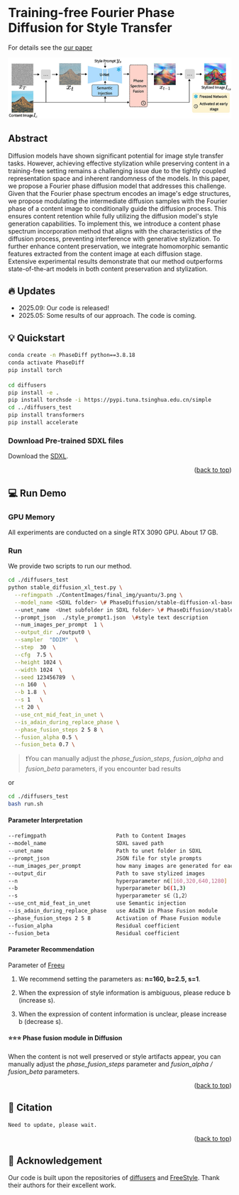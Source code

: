 <div id="top"></div>
<!--
*** Thanks for checking out the Best-README-Template. If you have a suggestion
*** that would make this better, please fork the repo and create a pull request
*** or simply open an issue with the tag "enhancement".
*** Don't forget to give the project a star!
*** Thanks again! Now go create something AMAZING! :D
-->



<!-- PROJECT SHIELDS -->
<!--
*** I'm using markdown "reference style" links for readability.
*** Reference links are enclosed in brackets [ ] instead of parentheses ( ).
*** See the bottom of this document for the declaration of the reference variables
*** for contributors-url, forks-url, etc. This is an optional, concise syntax you may use.
*** https://www.markdownguide.org/basic-syntax/#reference-style-links
-->
<!-- [![Contributors][contributors-shield]][contributors-url]
[![Forks][forks-shield]][forks-url]
[![Stargazers][stars-shield]][stars-url]
[![Issues][issues-shield]][issues-url]
[![MIT License][license-shield]][license-url]
[![LinkedIn][linkedin-shield]][linkedin-url] -->



<!-- PROJECT LOGO -->
<br />
<!-- <div align="center">
  <a href="https://github.com/othneildrew/Best-README-Template">
    <img src="images/logo.png" alt="Logo" width="80" height="80">
  </a>

  <h3 align="center">Best-README-Template</h3>

  <p align="center">
    An awesome README template to jumpstart your projects!
    <br />
    <a href="https://github.com/othneildrew/Best-README-Template"><strong>Explore the docs »</strong></a>
    <br />
    <br />
    <a href="https://github.com/othneildrew/Best-README-Template">View Demo</a>
    ·
    <a href="https://github.com/othneildrew/Best-README-Template/issues">Report Bug</a>
    ·
    <a href="https://github.com/othneildrew/Best-README-Template/issues">Request Feature</a>
  </p>
</div> -->



<!-- TABLE OF CONTENTS -->
<!-- <details>
  <summary>Table of Contents</summary>
  <ol>
    <li>
      <a href="#about-the-project">CAST</a>
      <ul>
        <li><a href="#built-with">Built With</a></li>
      </ul>
    </li>
    <li>
      <a href="#getting-started">Getting Started</a>
      <ul>
        <li><a href="#prerequisites">Prerequisites</a></li>
        <li><a href="#installation">Installation</a></li>
      </ul>
    </li>
    <li><a href="#usage">Usage</a></li>
    <li><a href="#roadmap">Roadmap</a></li>
    <li><a href="#contributing">Contributing</a></li>
    <li><a href="#license">License</a></li>
    <li><a href="#contact">Contact</a></li>
    <li><a href="#acknowledgments">Acknowledgments</a></li>
  </ol>
</details> -->



<!-- ABOUT THE PROJECT -->
# Training-free Fourier Phase Diffusion for Style Transfer 
For details see the [our paper](https://ijcai-preprints.s3.us-west-1.amazonaws.com/2025/2173.pdf) 

![teaser](./markdown_img/pipeline.png)
## Abstract
 Diffusion models have shown significant potential for image style transfer tasks. However, achieving effective stylization while preserving content in a training-free setting remains a challenging issue due to the tightly coupled representation space and inherent randomness of the models. In this paper, we propose a Fourier phase diffusion model that addresses this challenge. Given that the Fourier phase spectrum encodes an image's edge structures, we propose modulating the intermediate diffusion samples with the Fourier phase of a content image to conditionally guide the diffusion process. This ensures content retention while fully utilizing the diffusion model's style generation capabilities. To implement this, we introduce a content phase spectrum incorporation method that aligns with the characteristics of the diffusion process, preventing interference with generative stylization. To further enhance content preservation, we integrate homomorphic semantic features extracted from the content image at each diffusion stage. Extensive experimental results demonstrate that our method outperforms state-of-the-art models in both content preservation and stylization.


## 🔥 Updates
- 2025.09: Our code is released!
- 2025.05: Some results of our approach. The code is coming.

<!-- GETTING STARTED -->
## 💡 Quickstart

  ```sh
  conda create -n PhaseDiff python==3.8.18
  conda activate PhaseDiff
  pip install torch

  cd diffusers
  pip install -e .
  pip install torchsde -i https://pypi.tuna.tsinghua.edu.cn/simple
  cd ../diffusers_test
  pip install transformers
  pip install accelerate
  ```

### Download Pre-trained SDXL files
Download the [SDXL](https://huggingface.co/stabilityai/stable-diffusion-xl-base-1.0/tree/main).
<p align="right">(<a href="#top">back to top</a>)</p>

## 💻  Run Demo    

### GPU Memory
All experiments are conducted on a single RTX 3090 GPU. About 17 GB. 

### Run
We provide two scripts to run our method.
```sh
cd ./diffusers_test
python stable_diffusion_xl_test.py \
  --refimgpath ./ContentImages/final_img/yuantu/3.png \
  --model_name <SDXL folder> \# PhaseDiffusion/stable-diffusion-xl-base-1.0
  --unet_name  <Unet subfolder in SDXL folder> \# PhaseDiffusion/stable-diffusion-xl-base-1.0/unet
  --prompt_json  ./style_prompt1.json  \#style text description
  --num_images_per_prompt  1 \
  --output_dir ./output0 \
  --sampler  "DDIM"  \
  --step  30  \
  --cfg  7.5 \
  --height 1024 \
  --width 1024  \
  --seed 123456789  \
  --n 160  \
  --b 1.8  \
  --s 1   \
  --t 20 \
  --use_cnt_mid_feat_in_unet \
  --is_adain_during_replace_phase \
  --phase_fusion_steps 2 5 8 \
  --fusion_alpha 0.5 \
  --fusion_beta 0.7 \
```
>❗You can manually adjust the *phase_fusion_steps*, *fusion_alpha* and *fusion_beta* parameters, if you encounter bad results

or 
```sh
cd ./diffusers_test
bash run.sh
```
#### Parameter Interpretation
```sh
--refimgpath                      Path to Content Images
--model_name                      SDXL saved path
--unet_name                       Path to unet folder in SDXL
--prompt_json                     JSON file for style prompts
--num_images_per_prompt           how many images are generated for each image and style
--output_dir                      Path to save stylized images
--n                               hyperparameter n∈[160,320,640,1280] 
--b                               hyperparameter b∈(1,3) 
--s                               hyperparameter s∈（1,2）
--use_cnt_mid_feat_in_unet        use Semantic injection 
--is_adain_during_replace_phase   use AdaIN in Phase Fusion module
--phase_fusion_steps 2 5 8        Activation of Phase Fusion module
--fusion_alpha                    Residual coefficient    
--fusion_beta                     Residual coefficient
```

#### Parameter Recommendation
Parameter of [Freeu](https://github.com/ChenyangSi/FreeU)

1. We recommend setting the parameters as: **n=160, b=2.5, s=1**.

2. When the expression of style information is ambiguous, please reduce b (increase s).

3. When the expression of content information is unclear, please increase b (decrease s).

#### ⭐️⭐️⭐️ Phase fusion module in Diffusion

When the content is not well preserved or style artifacts appear, you can manually adjust the *phase_fusion_steps* parameter and *fusion_alpha / fusion_beta* parameters.

<p align="right">(<a href="#top">back to top</a>)</p>

##  📑 Citation
```sh
Need to update, please wait.
```
<p align="right">(<a href="#top">back to top</a>)</p>


## 🤝 Acknowledgement
Our code is built upon the repositories of [diffusers](https://github.com/huggingface/diffusers) and [FreeStyle](https://github.com/FreeStyleFreeLunch/FreeStyle). Thank their authors for their excellent work.



[contributors-shield]: https://img.shields.io/github/contributors/othneildrew/Best-README-Template.svg?style=for-the-badge
[contributors-url]: https://github.com/othneildrew/Best-README-Template/graphs/contributors
[forks-shield]: https://img.shields.io/github/forks/othneildrew/Best-README-Template.svg?style=for-the-badge
[forks-url]: https://github.com/othneildrew/Best-README-Template/network/members
[stars-shield]: https://img.shields.io/github/stars/othneildrew/Best-README-Template.svg?style=for-the-badge
[stars-url]: https://github.com/othneildrew/Best-README-Template/stargazers
[issues-shield]: https://img.shields.io/github/issues/othneildrew/Best-README-Template.svg?style=for-the-badge
[issues-url]: https://github.com/othneildrew/Best-README-Template/issues
[license-shield]: https://img.shields.io/github/license/othneildrew/Best-README-Template.svg?style=for-the-badge
[license-url]: https://github.com/othneildrew/Best-README-Template/blob/master/LICENSE.txt
[linkedin-shield]: https://img.shields.io/badge/-LinkedIn-black.svg?style=for-the-badge&logo=linkedin&colorB=555
[linkedin-url]: https://linkedin.com/in/othneildrew
[product-screenshot]: images/screenshot.png
